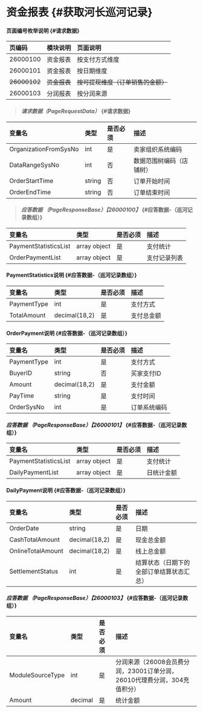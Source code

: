 # 资金报表 {#获取河长巡河记录}

#### 页面编号枚举说明 {#请求数据}

| 页编码 | 模块说明 | 页面说明 |
| :--- | :--- | :--- |
| 26000100 | 资金报表 | 按支付方式维度 |
| 26000101 | 资金报表 | 按日期维度 |
| ~~26000102~~ | ~~资金报表~~ | ~~按可提现维度（订单销售的金额）~~ |
| 26000103 | 分润报表 | 按分润来源 |

> #### _请求数据（PageRequestData）_ {#请求数据}

| 变量名 | 类型 | 是否必须 | 描述 |
| :--- | :--- | :--- | :--- |
| OrganizationFromSysNo | int | 是 | 卖家组织系统编码 |
| DataRangeSysNo | int | 否 | 数据范围树编码（店铺树） |
| OrderStartTime | string | 否 | 订单开始时间 |
| OrderEndTime | string | 否 | 订单结束时间 |

> #### _应答数据 （PageResponseBase）【26000100】_ {#应答数据-（巡河记录数组）}

| 变量名 | 类型 | 是否必须 | 描述 |
| :--- | :--- | :--- | :--- |
| PaymentStatisticsList | array object | 是 | 支付统计 |
| OrderPaymentList | array object | 是 | 支付记录列表 |

#### PaymentStatistics说明 {#应答数据-（巡河记录数组）}

| 变量名 | 类型 | 是否必须 | 描述 |
| :--- | :--- | :--- | :--- |
| PaymentType | int | 是 | 支付方式 |
| TotalAmount | decimal\(18,2\) | 是 | 支付总金额 |

#### OrderPayment说明 {#应答数据-（巡河记录数组）}

| 变量名 | 类型 | 是否必须 | 描述 |
| :--- | :--- | :--- | :--- |
| PaymentType | int | 是 | 支付方式 |
| BuyerID | string | 否 | 买家支付ID |
| Amount | decimal\(18,2\) | 是 | 支付金额 |
| PayTime | string | 是 | 支付时间 |
| OrderSysNo | int | 是 | 订单系统编码 |

#### _应答数据 （PageResponseBase）【26000101】_ {#应答数据-（巡河记录数组）}

| 变量名 | 类型 | 是否必须 | 描述 |
| :--- | :--- | :--- | :--- |
| PaymentStatisticsList | array object | 是 | 支付统计 |
| DailyPaymentList | array object | 是 | 日统计金额 |

#### DailyPayment说明 {#应答数据-（巡河记录数组）}

| 变量名 | 类型 | 是否必须 | 描述 |
| :--- | :--- | :--- | :--- |
| OrderDate | string | 是 | 日期 |
| CashTotalAmount | decimal\(18,2\) | 是 | 现金总金额 |
| OnlineTotalAmount | decimal\(18,2\) | 是 | 线上总金额 |
| SettlementStatus | int | 是 | 结算状态（日期下的全部订单结算状态汇总） |

 #### _应答数据 （PageResponseBase）【26000103】_ {#应答数据-（巡河记录数组）}

| 变量名 | 类型 | 是否必须 | 描述 |
| :--- | :--- | :--- | :--- |
| ModuleSourceType | int | 是 | 分润来源（26008会员费分润，23001订单分润，26010代理费分润，304充值积分） |
| Amount | decimal | 是 | 统计金额 |




